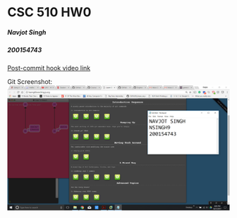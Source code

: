 # CSC 510 HW0

##### Navjot Singh
##### 200154743

[Post-commit hook video link](https://www.youtube.com/watch?v=tciJHhIodBo)  

Git Screenshot: ![img](Git.png)
